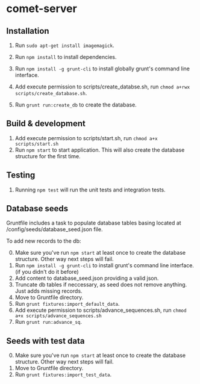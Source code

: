 # comet-server

## Installation

1) Run `sudo apt-get install imagemagick`.

2) Run `npm install` to install dependencies.

3) Run `npm install -g grunt-cli` to install globally grunt's command line interface.

4) Add execute permission to scripts/create_databse.sh, run `chmod a+rwx scripts/create_database.sh`.

5) Run `grunt run:create_db` to create the database.

## Build & development

1) Add execute permission to scripts/start.sh, run `chmod a+x scripts/start.sh`
2) Run `npm start` to start application. This will also create the database structure for the first time.

## Testing

1) Running `npm test` will run the unit tests and integration tests.

## Database seeds

Gruntfile includes a task to populate database tables basing located at /config/seeds/database_seed.json file.

To add new records to the db:

0) Make sure you've run `npm start` at least once to create the database structure. Other way next steps will fail.
1) Run `npm install -g grunt-cli` to install grunt's command line interface. (if you didn't do it before)
2) Add content to database_seed.json providing a valid json.
3) Truncate db tables if neccessary, as seed does not remove anything. Just adds missing records.
4) Move to Gruntfile directory.
5) Run `grunt fixtures:import_default_data`.
6) Add execute permission to scripts/advance_sequences.sh, run `chmod a+x scripts/advance_sequences.sh`
7) Run `grunt run:advance_sq`.

## Seeds with test data

0) Make sure you've run `npm start` at least once to create the database structure. Other way next steps will fail.
1) Move to Gruntfile directory.
2) Run `grunt fixtures:import_test_data`.
